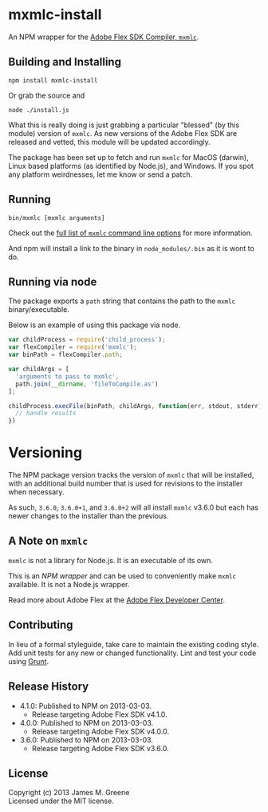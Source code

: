 # mxmlc-install

An NPM wrapper for the [Adobe Flex SDK Compiler, `mxmlc`][flex/devcenter].


## Building and Installing

```shell
npm install mxmlc-install
```

Or grab the source and

```shell
node ./install.js
```

What this is really doing is just grabbing a particular "blessed" (by
this module) version of `mxmlc`.  As new versions of the Adobe Flex SDK are released
and vetted, this module will be updated accordingly.

The package has been set up to fetch and run `mxmlc` for MacOS (darwin),
Linux based platforms (as identified by Node.js), and Windows.  If you
spot any platform weirdnesses, let me know or send a patch.


## Running

```shell
bin/mxmlc [mxmlc arguments]
```

Check out the [full list of `mxmlc` command line options][flex/compiler-options]
for more information.

And npm will install a link to the binary in `node_modules/.bin` as
it is wont to do.


## Running via node

The package exports a `path` string that contains the path to the
`mxmlc` binary/executable.

Below is an example of using this package via node.

```js
var childProcess = require('child_process');
var flexCompiler = require('mxmlc');
var binPath = flexCompiler.path;

var childArgs = [
  'arguments to pass to mxmlc',
  path.join(__dirname, 'fileToCompile.as')
];

childProcess.execFile(binPath, childArgs, function(err, stdout, stderr) {
  // handle results
})
```


# Versioning

The NPM package version tracks the version of `mxmlc` that will be installed,
with an additional build number that is used for revisions to the installer
when necessary.

As such, `3.6.0`, `3.6.0+1`, and `3.6.0+2` will all install `mxmlc` v3.6.0 but each
has newer changes to the installer than the previous.

## A Note on `mxmlc`

`mxmlc` is not a library for Node.js. It is an executable of its own.

This is an _NPM wrapper_ and can be used to conveniently make `mxmlc` available.
It is not a Node.js wrapper.

Read more about Adobe Flex at the [Adobe Flex Developer Center][flex/devcenter].


## Contributing
In lieu of a formal styleguide, take care to maintain the existing coding style.
Add unit tests for any new or changed functionality. Lint and test your code
using [Grunt][grunt/site].


## Release History
 - 4.1.0: Published to NPM on 2013-03-03.
    - Release targeting Adobe Flex SDK v4.1.0.
 - 4.0.0: Published to NPM on 2013-03-03.
    - Release targeting Adobe Flex SDK v4.0.0.
 - 3.6.0: Published to NPM on 2013-03-03.
    - Release targeting Adobe Flex SDK v3.6.0.


## License
Copyright (c) 2013 James M. Greene  
Licensed under the MIT license.


[flex/devcenter]: http://www.adobe.com/devnet/flex.html "Adobe Flex Developer Center"
[flex/compiler-options]: http://livedocs.adobe.com/flex/3/html/help.html?content=compilers_14.html "mxmlc command line options"
[grunt/site]: (http://gruntjs.com/) "Grunt"